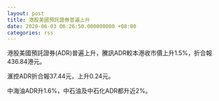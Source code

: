 ```yaml
---
layout: post
title: 港股美國預託證券普遍上升
date: 2020-06-03 06:26:50.000000000 +08:00
categories: rss
---
```


港股美國預託證券(ADR)普遍上升，騰訊ADR較本港收市價上升1.5%，折合報436.84港元。

滙控ADR折合報37.44元，上升0.24元。

中海油ADR升1.6%，中石油及中石化ADR都升近2%。
